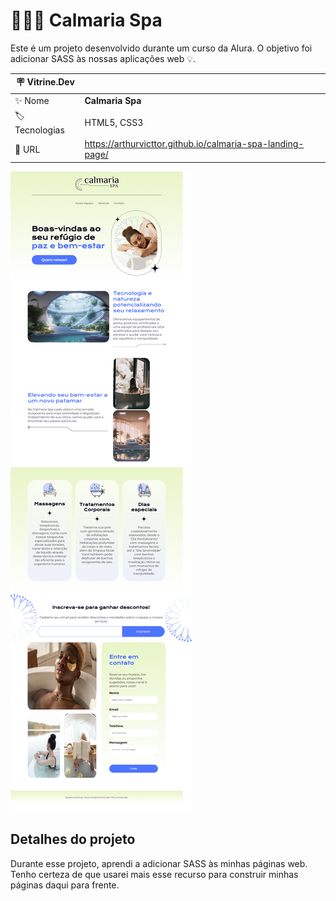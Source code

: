 # 💆🏻‍♀️ Calmaria Spa
Este é um projeto desenvolvido durante um curso da Alura. O objetivo foi adicionar SASS às nossas aplicações web 💡.


| :placard: Vitrine.Dev |     |
| -------------  | --- |
| :sparkles: Nome        | **Calmaria Spa**
| :label: Tecnologias | HTML5, CSS3
| :rocket: URL         | https://arthurvicttor.github.io/calmaria-spa-landing-page/

<!-- Inserir imagem com a #vitrinedev ao final do link -->
![](./assets/design-desktop.png#vitrinedev)

## Detalhes do projeto
Durante esse projeto, aprendi a adicionar SASS às minhas páginas web. Tenho certeza de que usarei mais esse recurso para construir minhas páginas daqui para frente.
